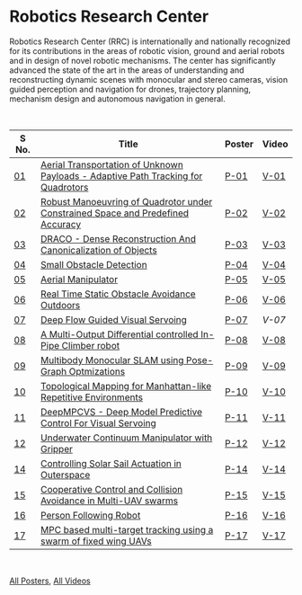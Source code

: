 # Robotics Research Center

Robotics Research Center (RRC) is internationally and nationally recognized for its contributions in the areas of robotic vision, ground and aerial robots and in design of novel robotic mechanisms. The center has significantly advanced the state of the art in the areas of understanding and reconstructing dynamic scenes with monocular and stereo cameras, vision guided perception and navigation for drones, trajectory planning, mechanism design and autonomous navigation in general.

<br>

| S No. | Title                                                                                   | Poster | Video  |
| ----- | --------------------------------------------------------------------------------------- | ------ | ------ |
| [01]  | [Aerial Transportation of Unknown Payloads - Adaptive Path Tracking for Quadrotors][01] | [P-01] | [V-01] |
| [02]  | [Robust Manoeuvring of Quadrotor under Constrained Space and Predefined Accuracy][02]   | [P-02] | [V-02] |
| [03]  | [DRACO - Dense Reconstruction And Canonicalization of Objects][03]                      | [P-03] | [V-03] |
| [04]  | [Small Obstacle Detection][04]                                                          | [P-04] | [V-04] |
| [05]  | [Aerial Manipulator][05]                                                                | [P-05] | [V-05] |
| [06]  | [Real Time Static Obstacle Avoidance Outdoors][06]                                      | [P-06] | [V-06] |
| [07]  | [Deep Flow Guided Visual Servoing][07]                                                  | [P-07] | *V-07* |
| [08]  | [A Multi-Output Differential controlled In-Pipe Climber robot][08]                      | [P-08] | [V-08] |
| [09]  | [Multibody Monocular SLAM using Pose-Graph Optmizations][09]                            | [P-09] | [V-09] |
| [10]  | [Topological Mapping for Manhattan-like Repetitive Environments][10]                    | [P-10] | [V-10] |
| [11]  | [DeepMPCVS - Deep Model Predictive Control For Visual Servoing][11]                     | [P-11] | [V-11] |
| [12]  | [Underwater Continuum Manipulator with Gripper][12]                                     | [P-12] | [V-12] |
| [14]  | [Controlling Solar Sail Actuation in Outerspace][14]                                    | [P-14] | [V-14] |
| [15]  | [Cooperative Control and Collision Avoidance in Multi-UAV swarms][15]                   | [P-15] | [V-15] |
| [16]  | [Person Following Robot][16]                                                            | [P-16] | [V-16] |
| [17]  | [MPC based multi-target tracking using a swarm of fixed wing UAVs][17]                  | [P-17] | [V-17] |

<br>

[All Posters](https://photos.app.goo.gl/nkAJC4mfjyguZyLQ7),
[All Videos](https://www.youtube.com/playlist?list=PLNEveYilIj1CK4gp0XK83Agx8mZ9BNN8R)


[01]: https://github.com/iiithf/rnd-showcase-2021/blob/main/RRC/01.%20Aerial%20Transportation%20of%20Unknown%20Payloads%20-%20Adaptive%20Path%20Tracking%20for%20Quadrotors.md
[02]: https://github.com/iiithf/rnd-showcase-2021/blob/main/RRC/02.%20Robust%20Manoeuvring%20of%20Quadrotor%20under%20Constrained%20Space%20and%20Predefined%20Accuracy.md
[03]: https://github.com/iiithf/rnd-showcase-2021/blob/main/RRC/03.%20DRACO%20-%20Dense%20Reconstruction%20And%20Canonicalization%20of%20Objects.md
[04]: https://github.com/iiithf/rnd-showcase-2021/blob/main/RRC/04.%20Small%20Obstacle%20Detection.md
[05]: https://github.com/iiithf/rnd-showcase-2021/blob/main/RRC/05.%20Aerial%20Manipulator.md
[06]: https://github.com/iiithf/rnd-showcase-2021/blob/main/RRC/06.%20Real%20Time%20Static%20Obstacle%20Avoidance%20Outdoors.md
[07]: https://github.com/iiithf/rnd-showcase-2021/blob/main/RRC/07.%20Deep%20Flow%20Guided%20Visual%20Servoing.md
[08]: https://github.com/iiithf/rnd-showcase-2021/blob/main/RRC/08.%20A%20Multi-Output%20Differential%20controlled%20In-Pipe%20Climber%20robot.md
[09]: https://github.com/iiithf/rnd-showcase-2021/blob/main/RRC/09.%20Multibody%20Monocular%20SLAM%20using%20Pose-Graph%20Optmizations.md
[10]: https://github.com/iiithf/rnd-showcase-2021/blob/main/RRC/10.%20Topological%20Mapping%20for%20Manhattan-like%20Repetitive%20Environments.md
[11]: https://github.com/iiithf/rnd-showcase-2021/blob/main/RRC/11.%20DeepMPCVS%20-%20Deep%20Model%20Predictive%20Control%20For%20Visual%20Servoing.md
[12]: https://github.com/iiithf/rnd-showcase-2021/blob/main/RRC/12.%20Underwater%20Continuum%20Manipulator%20with%20Gripper.md
[14]: https://github.com/iiithf/rnd-showcase-2021/blob/main/RRC/14.%20Controlling%20Solar%20Sail%20Actuation%20in%20Outerspace.md
[15]: https://github.com/iiithf/rnd-showcase-2021/blob/main/RRC/15.%20Cooperative%20Control%20and%20Collision%20Avoidance%20in%20Multi-UAV%20swarms.md
[16]: https://github.com/iiithf/rnd-showcase-2021/blob/main/RRC/16.%20Person%20Following%20Robot.md
[17]: https://github.com/iiithf/rnd-showcase-2021/blob/main/RRC/17.%20MPC%20based%20multi-target%20tracking%20using%20a%20swarm%20of%20fixed%20wing%20UAVs.md

[P-01]: 01.%20Aerial%20Transportation%20of%20Unknown%20Payloads%20-%20Adaptive%20Path%20Tracking%20for%20Quadrotors.pdf
[P-02]: 02.%20Robust%20Manoeuvring%20of%20Quadrotor%20under%20Constrained%20Space%20and%20Predefined%20Accuracy.pdf
[P-03]: 03.%20DRACO%20-%20Dense%20Reconstruction%20And%20Canonicalization%20of%20Objects.pdf
[P-04]: 04.%20Small%20Obstacle%20Detection.pdf
[P-05]: 05.%20Aerial%20Manipulator.pdf
[P-06]: 06.%20Real%20Time%20Static%20Obstacle%20Avoidance%20Outdoors.pdf
[P-07]: 07.%20Deep%20Flow%20Guided%20Visual%20Servoing.pdf
[P-08]: 08.%20A%20Multi-Output%20Differential%20controlled%20In-Pipe%20Climber%20robot.pdf
[P-09]: 09.%20Multibody%20Monocular%20SLAM%20using%20Pose-Graph%20Optmizations.pdf
[P-10]: 10.%20Topological%20Mapping%20for%20Manhattan-like%20Repetitive%20Environments.pdf
[P-11]: 11.%20DeepMPCVS%20-%20Deep%20Model%20Predictive%20Control%20For%20Visual%20Servoing.pdf
[P-12]: 12.%20Underwater%20Continuum%20Manipulator%20with%20Gripper.pdf
[P-14]: 14.%20Controlling%20Solar%20Sail%20Actuation%20in%20Outerspace.pdf
[P-15]: 15.%20Cooperative%20Control%20and%20Collision%20Avoidance%20in%20Multi-UAV%20swarms.pdf
[P-16]: 16.%20Person%20Following%20Robot.pdf
[P-17]: 17.%20MPC%20based%20multi-target%20tracking%20using%20a%20swarm%20of%20fixed%20wing%20UAVs.pdf

[V-01]: https://youtu.be/ISJqfD8CEBI
[V-02]: https://youtu.be/eSpGAbRJuUk
[V-03]: https://youtu.be/SafuEpblmtI
[V-04]: https://youtu.be/VKYNJKDq0wU
[V-05]: https://youtu.be/aRxWHI2iKtI
[V-06]: https://youtu.be/QSrUlNXqauI
[V-08]: https://youtu.be/viwpSHpcBu8
[V-09]: https://youtu.be/TimTx-HkjnY
[V-10]: https://youtu.be/5uihBY-L8UI
[V-11]: https://youtu.be/PsStQnGPrcE
[V-12]: https://youtu.be/mv0fgyV4cyk
[V-14]: https://youtu.be/g2cAI5BzjfI
[V-15]: https://youtu.be/W6y14ENNvpg
[V-16]: https://youtu.be/ZK91gsnl_-8
[V-17]: https://youtu.be/HpUNxFVziHA

